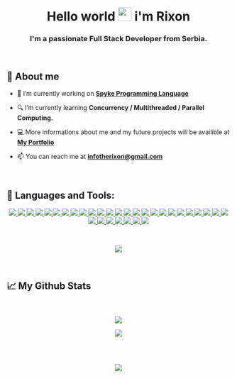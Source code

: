 <h1 align="center">Hello world <img src="https://raw.githubusercontent.com/MartinHeinz/MartinHeinz/master/wave.gif" width="30px"> i'm Rixon</h1>
<h3 align="center">I'm a passionate Full Stack Developer from Serbia.</h3>
<br>

## 🤝 About me

- 🎯 I’m currently working on **[Spyke Programming Language](https://github.com/Spyke-team/Spyke)**

- 🔍 I’m currently learning **Concurrency / Multithreaded / Parallel Computing.**

- 💻 More informations about me and my future projects will be availible at **[My Portfolio]()**

- 📫 You can reach me at **infotherixon@gmail.com**

</br>

## 🚀 Languages and Tools:

<p align="center"> 
    <a href="https://www.learn-c.org/" target="_blank"> <img src="https://imgur.com/UKtaRru.png"/> </a>
    <a href="http://www.cplusplus.org/" target="_blank"> <img src="https://imgur.com/5l9VRdI.png"/> </a>
    <a href="https://dotnet.microsoft.com/en-us/languages/csharp" target="_blank"> <img src="https://imgur.com/9faiqWM.png"/> </a>
    <a href="https://www.ruby-lang.org/en/" target="_blank"> <img src="https://imgur.com/w2i5ACP.png"/> </a>
    <a href="https://www.rust-lang.org/" target="_blank"> <img src="https://imgur.com/FZeizCf.png"/> </a>
    <a href="https://go.dev/" target="_blank"> <img src="https://imgur.com/8tFoeR1.png"/> </a>
    <a href="https://www.haskell.org/" target="_blank"> <img src="https://imgur.com/zmbPs9p.png"/> </a>
    <a href="https://www.python.org" target="_blank"> <img src="https://imgur.com/te8KABw.png"/> </a>
    <a href="https://www.djangoproject.com/" target="_blank"> <img src="https://imgur.com/KUT9O0i.png"/> </a>
    <a href="https://www.lua.org/" target="_blank"> <img src="https://imgur.com/nHPsWeZ.png"/> </a>
    <a href="https://www.java.com" target="_blank"> <img src="https://imgur.com/ZcHuY4T.png"/> </a>
    <a href="https://kotlinlang.org/" target="_blank"> <img src="https://imgur.com/kGqOLDw.png"/> </a>
    <a href="https://www.w3.org/html/" target="_blank"> <img src="https://imgur.com/bM2HZti.png"/> </a> 
    <a href="https://www.w3schools.com/css/" target="_blank"> <img src="https://imgur.com/kzDlP7k.png"/> </a>
    <a href="https://www.javascript.com/" target="_blank"> <img src="https://imgur.com/EePOM6O.png"/> </a> 
    <a href="https://www.typescriptlang.org/" target="_blank"> <img src="https://imgur.com/vKtuFjU.png"/> </a> 
    <a href="https://vuejs.org/" target="_blank"> <img src="https://imgur.com/kJuo9tq.png"/> </a> 
    <a href="https://angular.io/" target="_blank"> <img src="https://imgur.com/ASSnkuZ.png"/> </a> 
    <a href="https://reactjs.org/" target="_blank"> <img src="https://imgur.com/rSzNsyz.png"/> </a>     
    <a href="https://nodejs.org" target="_blank"> <img src="https://imgur.com/eVMyMf3.png"/> </a> 
    <a href="https://redux.js.org" target="_blank"> <img src="https://imgur.com/LJQVdWu.png"/> </a>    
    <a href="https://getbootstrap.com" target="_blank"> <img src="https://imgur.com/uuin8kD.png"/> </a>  
    <a href="https://www.mysql.com/" target="_blank"> <img src="https://imgur.com/LbrpmU6.png"/> </a>
    <a href="https://redis.io/" target="_blank"> <img src="https://imgur.com/ypje41E.png"/> </a>
    <a href="https://www.json.org/json-en.html" target="_blank"> <img src="https://imgur.com/UWEtUub.png"/> </a>
    <a href="https://graphql.org/" target="_blank"> <img src="https://imgur.com/Pm0CCdi.png"/> </a>
    <a href="https://www.mongodb.com/" target="_blank"> <img src="https://imgur.com/Cc2RSwE.png" /> </a> 
    <a href="hhttps://www.php.net/" target="_blank"> <img src="https://imgur.com/21vKOmC.png"/> </a> 
    <a href="https://postman.com" target="_blank"> <img src="https://imgur.com/pvpIOtq.png" /> </a>   
    <a href="https://git-scm.com/" target="_blank"> <img src="https://imgur.com/MVOdqub.png"/> </a> 
    <a href="https://soliditylang.org/" target="_blank"> <img src="https://imgur.com/NGfUiyY.png"/> </a> 
    <a href="https://www.jenkins.io" target="_blank"> <img src="https://imgur.com/KxN2pyf.png"> </a> 
</p>

<br/>

<p align="center">
    <a href="https://github.com/SharpRixon/github-readme-streak-stats">
        <img src="https://github-readme-streak-stats.herokuapp.com?user=SharpRixon&theme=react&hide_border=true&date_format=j%20M%5B%20Y%5D"/>
    </a>
</p>

</br>

## 📈 My Github Stats

  <br/>
  <p align="center">
    <a href="https://github-readme-stats.vercel.app/api?username=SharpRixon"><img src="https://github-readme-stats.vercel.app/api?username=SharpRixon&theme=react&hide_border=true&date_format=j%20M%5B%20Y%5D" /></a>
    
  </br>
  <p align="center">
  <a href="https://github.com/SharpRixon/github-readme-stats"><img src="https://github-readme-stats.vercel.app/api/top-langs/?username=SharpRixon&langs_count=8&theme=react&hide_border=true&date_format=j%20M%5B%20Y%5D&text=ffff" /></a>
  </p>
</p>


<br/>
<br/>
<p align="center">
<a href="https://github.com/SharpRixon/github-readme-activity-graph"><img src="https://activity-graph.herokuapp.com/graph?username=SharpRixon&bg_color=20232A&color=5BCDEC&line=5BCDEC&point=FFFFFF&hide_border=true" /></a>
</p>

<br/>
<br/>
